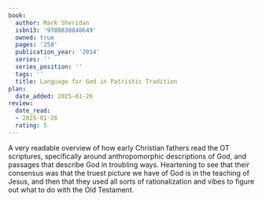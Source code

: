 ```yaml
---
book:
  author: Mark Sheridan
  isbn13: '9780830840649'
  owned: true
  pages: '258'
  publication_year: '2014'
  series: ''
  series_position: ''
  tags: ''
  title: Language for God in Patristic Tradition
plan:
  date_added: 2025-01-26
review:
  date_read:
  - 2025-01-26
  rating: 5
---
```

A very readable overview of how early Christian fathers read the OT scriptures, specifically around anthropomorphic descriptions of God, and passages that describe God in troubling ways. Heartening to see that their consensus was that the truest picture we have of God is in the teaching of Jesus, and then that they used all sorts of rationalization and vibes to figure out what to do with the Old Testament.

